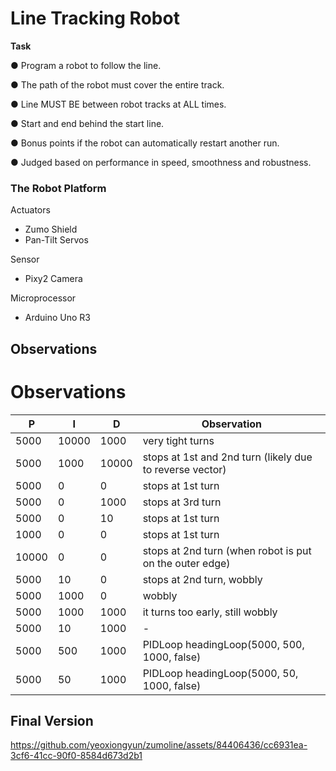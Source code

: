 # Line Tracking Robot

**Task**

● Program a robot to follow the line.

● The path of the robot must cover the entire track.

● Line MUST BE between robot tracks at ALL times.

● Start and end behind the start line.

● Bonus points if the robot can automatically restart another run.

● Judged based on performance in speed, smoothness and robustness.


### The Robot Platform

Actuators
* Zumo Shield
* Pan-Tilt Servos

Sensor
* Pixy2 Camera

Microprocessor
* Arduino Uno R3

## Observations

# Observations

| **P**  | **I**  | **D**  | **Observation**                         |
|--------|--------|--------|-----------------------------------------|
| 5000   | 10000  | 1000   | very tight turns                        |
| 5000   | 1000   | 10000  | stops at 1st and 2nd turn (likely due to reverse vector) |
| 5000   | 0      | 0      | stops at 1st turn                       |
| 5000   | 0      | 1000   | stops at 3rd turn                       |
| 5000   | 0      | 10     | stops at 1st turn                       |
| 1000   | 0      | 0      | stops at 1st turn                       |
| 10000  | 0      | 0      | stops at 2nd turn (when robot is put on the outer edge) |
| 5000   | 10     | 0      | stops at 2nd turn, wobbly               |
| 5000   | 1000   | 0      | wobbly                                  |
| 5000   | 1000   | 1000   | it turns too early, still wobbly        |
| 5000   | 10     | 1000   | -                                       |
| 5000   | 500    | 1000   | PIDLoop headingLoop(5000, 500, 1000, false) |
| 5000   | 50     | 1000   | PIDLoop headingLoop(5000, 50, 1000, false) |



## Final Version
https://github.com/yeoxiongyun/zumoline/assets/84406436/cc6931ea-3cf6-41cc-90f0-8584d673d2b1
